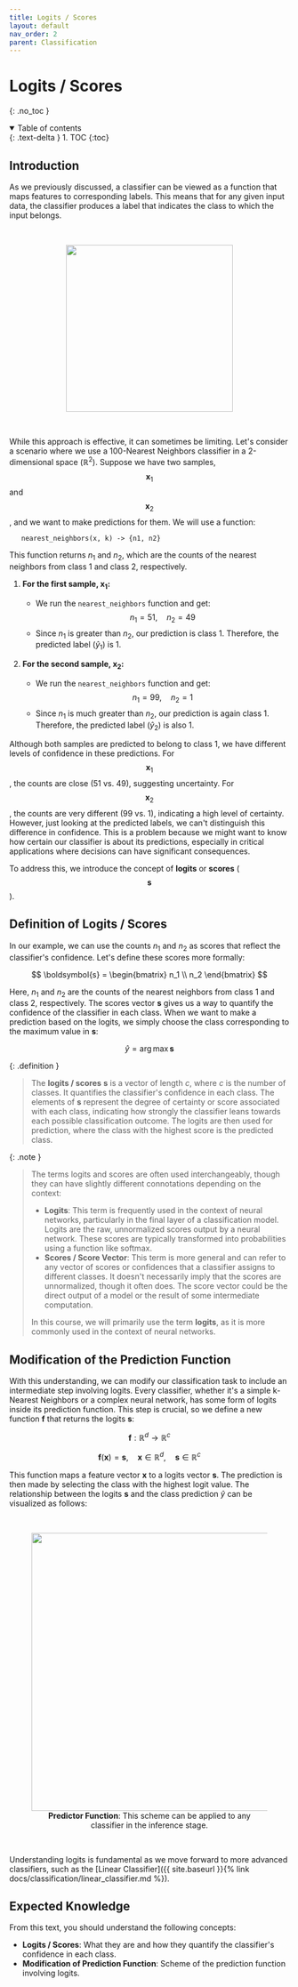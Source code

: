 ```yaml
---
title: Logits / Scores
layout: default
nav_order: 2
parent: Classification
---
```


# Logits / Scores
{: .no_toc }

<details open markdown="block">
  <summary>
    Table of contents
  </summary>
  {: .text-delta }
1. TOC
{:toc}
</details>

## Introduction

As we previously discussed, a classifier can be viewed as a function that maps features to corresponding labels. This means that for any given input data, the classifier produces a label that indicates the class to which the input belongs.

<br>
<div align="center">
<figure>
      <img src="{{ site.baseurl }}/assets/images/predictor_function.png" width="300px"/>
      <a id="predictor_function"></a>
</figure>
</div>
<br>

While this approach is effective, it can sometimes be limiting. Let's consider a scenario where we use a 100-Nearest Neighbors classifier in a 2-dimensional space ($\mathbb{R}^{2}$). Suppose we have two samples, $$\boldsymbol{x}_{1}$$ and $$\boldsymbol{x}_{2}$$, and we want to make predictions for them. We will use a function:

```
   nearest_neighbors(x, k) -> {n1, n2}
```

This function returns $n_1$ and $n_2$, which are the counts of the nearest neighbors from class 1 and class 2, respectively.

1. **For the first sample, $\boldsymbol{x}_{1}$:**
   - We run the `nearest_neighbors` function and get:
     $$n_1 = 51, \quad n_2 = 49$$
   - Since $n_1$ is greater than $n_2$, our prediction is class 1. Therefore, the predicted label ($\hat{y}_1$) is 1.

2. **For the second sample, $\boldsymbol{x}_{2}$:**
   - We run the `nearest_neighbors` function and get:
     $$n_1 = 99, \quad n_2 = 1$$
   - Since $n_1$ is much greater than $n_2$, our prediction is again class 1. Therefore, the predicted label ($\hat{y}_2$) is also 1.

Although both samples are predicted to belong to class 1, we have different levels of confidence in these predictions. For $$\boldsymbol{x}_{1}$$, the counts are close (51 vs. 49), suggesting uncertainty. For $$\boldsymbol{x}_{2}$$, the counts are very different (99 vs. 1), indicating a high level of certainty. However, just looking at the predicted labels, we can't distinguish this difference in confidence. This is a problem because we might want to know how certain our classifier is about its predictions, especially in critical applications where decisions can have significant consequences.

To address this, we introduce the concept of **logits** or **scores** ($$\boldsymbol{s}$$).

## Definition of Logits / Scores

In our example, we can use the counts $n_1$ and $n_2$ as scores that reflect the classifier's confidence. Let's define these scores more formally:

$$
\boldsymbol{s} = \begin{bmatrix} n_1 \\ n_2 \end{bmatrix}
$$

Here, $n_1$ and $n_2$ are the counts of the nearest neighbors from class 1 and class 2, respectively. The scores vector $\boldsymbol{s}$ gives us a way to quantify the confidence of the classifier in each class. When we want to make a prediction based on the logits, we simply choose the class corresponding to the maximum value in $\boldsymbol{s}$:

$$
\hat{y} = \arg\max \boldsymbol{s}
$$

{: .definition }
> The **logits / scores** $\boldsymbol{s}$ is a vector of length $c$, where $c$ is the number of classes. It quantifies the classifier's confidence in each class. The elements of $\boldsymbol{s}$ represent the degree of certainty or score associated with each class, indicating how strongly the classifier leans towards each possible classification outcome. The logits are then used for prediction, where the class with the highest score is the predicted class.

{: .note }
> The terms logits and scores are often used interchangeably, though they can have slightly different connotations depending on the context:
>
>- **Logits**: This term is frequently used in the context of neural networks, particularly in the final layer of a classification model. Logits are the raw, unnormalized scores output by a neural network. These scores are typically transformed into probabilities using a function like softmax.
>- **Scores / Score Vector**: This term is more general and can refer to any vector of scores or confidences that a classifier assigns to different classes. It doesn't necessarily imply that the scores are unnormalized, though it often does. The score vector could be the direct output of a model or the result of some intermediate computation.
>
> In this course, we will primarily use the term **logits**, as it is more commonly used in the context of neural networks.

## Modification of the Prediction Function

With this understanding, we can modify our classification task to include an intermediate step involving logits. Every classifier, whether it's a simple k-Nearest Neighbors or a complex neural network, has some form of logits inside its prediction function. This step is crucial, so we define a new function $\boldsymbol{f}$ that returns the logits $\boldsymbol{s}$:

$$
\boldsymbol{f}: \mathbb{R}^{d} \rightarrow \mathbb{R}^{c}
$$

$$
\boldsymbol{f}(\boldsymbol{x}) = \boldsymbol{s}, \quad \boldsymbol{x} \in \mathbb{R}^{d}, \quad \boldsymbol{s} \in \mathbb{R}^{c}
$$

This function maps a feature vector $\boldsymbol{x}$ to a logits vector $\boldsymbol{s}$. The prediction is then made by selecting the class with the highest logit value. The relationship between the logits $\boldsymbol{s}$ and the class prediction $\hat{y}$ can be visualized as follows:

<br>
<div align="center">
<figure>
      <img src="{{ site.baseurl }}/assets/images/predictor_detailed.png" width="500px"/>
      <a id="predictor_detailed"></a>
      <figcaption><strong>Predictor Function</strong>: This scheme can be applied to any classifier in the inference stage.</figcaption>
</figure>
</div>
<br>

Understanding logits is fundamental as we move forward to more advanced classifiers, such as the [Linear Classifier]({{ site.baseurl }}{% link docs/classification/linear_classifier.md %}).

## Expected Knowledge

From this text, you should understand the following concepts:

- **Logits / Scores**: What they are and how they quantify the classifier's confidence in each class.
- **Modification of Prediction Function**: Scheme of the prediction function involving logits.